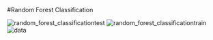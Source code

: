 #Random Forest Classification


![random_forest_classificationtest](https://user-images.githubusercontent.com/24882037/43734467-d9e68d8a-9985-11e8-8fe3-da837e512b12.png)
![random_forest_classificationtrain](https://user-images.githubusercontent.com/24882037/43734465-d994c7f2-9985-11e8-9871-7601db45f841.png)
![data](https://user-images.githubusercontent.com/24882037/43734466-d9c7bf90-9985-11e8-9b8e-13ee2382dc26.PNG)
